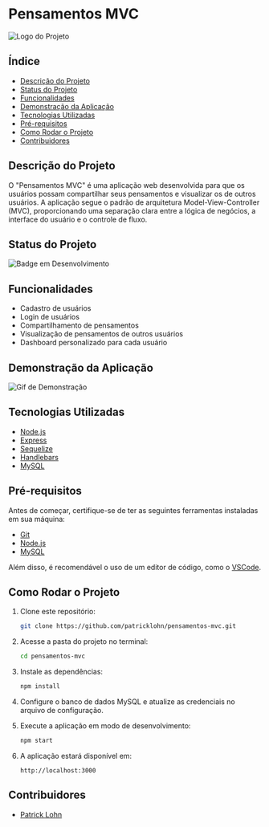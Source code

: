 # Pensamentos MVC

![Logo do Projeto](https://via.placeholder.com/150)

## Índice

- [Descrição do Projeto](#descrição-do-projeto)
- [Status do Projeto](#status-do-projeto)
- [Funcionalidades](#funcionalidades)
- [Demonstração da Aplicação](#demonstração-da-aplicação)
- [Tecnologias Utilizadas](#tecnologias-utilizadas)
- [Pré-requisitos](#pré-requisitos)
- [Como Rodar o Projeto](#como-rodar-o-projeto)
- [Contribuidores](#contribuidores)

## Descrição do Projeto

O "Pensamentos MVC" é uma aplicação web desenvolvida para que os usuários possam compartilhar seus pensamentos e visualizar os de outros usuários. A aplicação segue o padrão de arquitetura Model-View-Controller (MVC), proporcionando uma separação clara entre a lógica de negócios, a interface do usuário e o controle de fluxo.

## Status do Projeto

![Badge em Desenvolvimento](https://img.shields.io/badge/Status-Em%20Desenvolvimento-yellow)

## Funcionalidades

- Cadastro de usuários
- Login de usuários
- Compartilhamento de pensamentos
- Visualização de pensamentos de outros usuários
- Dashboard personalizado para cada usuário

## Demonstração da Aplicação

![Gif de Demonstração](https://via.placeholder.com/500x300)

## Tecnologias Utilizadas

- [Node.js](https://nodejs.org/en/)
- [Express](https://expressjs.com/)
- [Sequelize](https://sequelize.org/)
- [Handlebars](https://handlebarsjs.com/)
- [MySQL](https://www.mysql.com/)

## Pré-requisitos

Antes de começar, certifique-se de ter as seguintes ferramentas instaladas em sua máquina:

- [Git](https://git-scm.com/)
- [Node.js](https://nodejs.org/en/)
- [MySQL](https://www.mysql.com/)

Além disso, é recomendável o uso de um editor de código, como o [VSCode](https://code.visualstudio.com/).

## Como Rodar o Projeto

1. Clone este repositório:

   ```bash
   git clone https://github.com/patricklohn/pensamentos-mvc.git
   ```

2. Acesse a pasta do projeto no terminal:

   ```bash
   cd pensamentos-mvc
   ```

3. Instale as dependências:

   ```bash
   npm install
   ```

4. Configure o banco de dados MySQL e atualize as credenciais no arquivo de configuração.

5. Execute a aplicação em modo de desenvolvimento:

   ```bash
   npm start
   ```

6. A aplicação estará disponível em:

   ```
   http://localhost:3000
   ```

## Contribuidores

- [Patrick Lohn](https://github.com/patricklohn)
